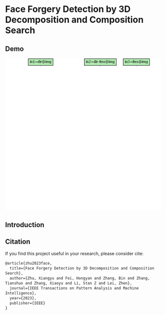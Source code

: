 # Face Forgery Detection by 3D Decomposition and Composition Search
## Demo
![whole_graph_small](./whole_graph_small.gif)
## Introduction

## Citation
If you find this project useful in your research, please consider cite:
```
@article{zhu2023face,
  title={Face Forgery Detection by 3D Decomposition and Composition Search},
  author={Zhu, Xiangyu and Fei, Hongyan and Zhang, Bin and Zhang, Tianshuo and Zhang, Xiaoyu and Li, Stan Z and Lei, Zhen},
  journal={IEEE Transactions on Pattern Analysis and Machine Intelligence},
  year={2023},
  publisher={IEEE}
}
```
